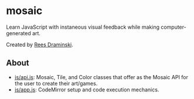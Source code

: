 # mosaic
Learn JavaScript with instaneous visual feedback while making computer-generated art.

Created by [Rees Draminski](https://github.com/reesdraminski).

## About
* [js/api.js](js/api.js): Mosaic, Tile, and Color classes that offer as the Mosaic API for the user to create their art/games.
* [js/app.js](js/app.js): CodeMirror setup and code execution mechanics.
